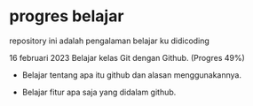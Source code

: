 # progres belajar

repository ini adalah pengalaman belajar ku didicoding

16 februari 2023
Belajar kelas Git dengan Github. (Progres 49%)

* Belajar tentang apa itu github dan alasan menggunakannya.

* Belajar fitur apa saja yang didalam github.
